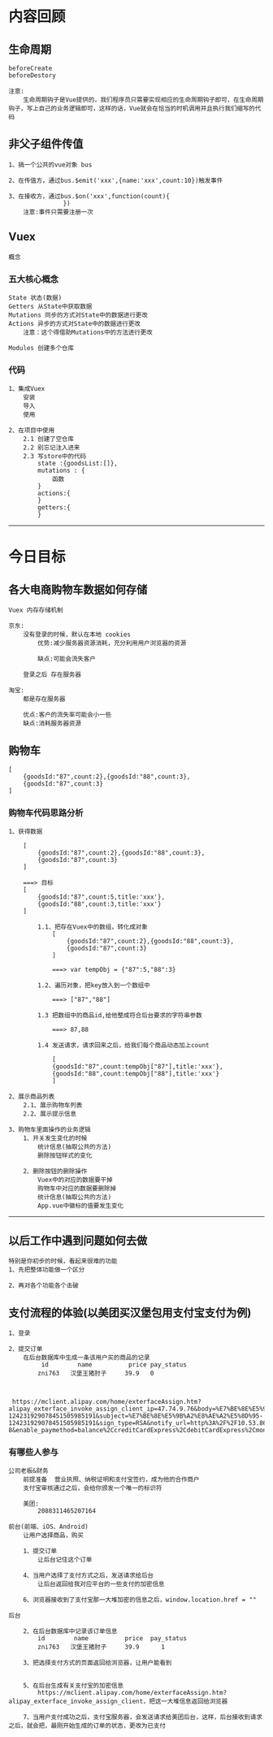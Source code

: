 # 内容回顾

## 生命周期
	beforeCreate
	beforeDestory 
	
	注意:
		生命周期钩子是Vue提供的，我们程序员只需要实现相应的生命周期钩子即可，在生命周期钩子，写上自己的业务逻辑即可，这样的话，Vue就会在恰当的时机调用并且执行我们缩写的代码

## 非父子组件传值
	1、搞一个公共的vue对象 bus
	
	2、在传值方，通过bus.$emit('xxx',{name:'xxx',count:10})触发事件
	
	3、在接收方，通过bus.$on('xxx',function(count){
				   })
		注意:事件只需要注册一次


## Vuex
	概念
	
### 五大核心概念
	State 状态(数据)
	Getters 从State中获取数据
	Mutations 同步的方式对State中的数据进行更改
	Actions 异步的方式对State中的数据进行更改
		注意：这个得借助Mutations中的方法进行更改
		
	Modules 创建多个仓库
	
### 代码
	1、集成Vuex
		安装
		导入
		使用
	
	2、在项目中使用
		2.1 创建了空仓库
		2.2 别忘记注入进来
		2.3 写store中的代码
			state :{goodsList:[]},
			mutations : {
				函数
			}
			actions:{
			}
			getters:{
			}

-------------------------

# 今日目标

## 各大电商购物车数据如何存储
	Vuex 内存存储机制
	
	京东:
		没有登录的时候，默认在本地 cookies
			优势:减少服务器资源消耗，充分利用用户浏览器的资源
			
			缺点:可能会流失客户
		
		登录之后 存在服务器
		
	淘宝:
		都是存在服务器
		
		优点:客户的流失率可能会小一些
		缺点:消耗服务器资源
			
		
## 购物车
	[
		{goodsId:"87",count:2},{goodsId:"88",count:3},
		{goodsId:"87",count:3}
	]

### 购物车代码思路分析
	1、获得数据
	
		[
			{goodsId:"87",count:2},{goodsId:"88",count:3},
			{goodsId:"87",count:3}
		]
		
		===> 目标
		[
			{goodsId:"87",count:5,title:'xxx'},
			{goodsId:"88",count:3,title:'xxx'}
		]
		
			1.1、把存在Vuex中的数组，转化成对象
				[
					{goodsId:"87",count:2},{goodsId:"88",count:3},
					{goodsId:"87",count:3}
				]
			
				===> var tempObj = {"87":5,"88":3}
				
			1.2、遍历对象，把key放入到一个数组中
			
				===> ["87","88"]
			
			1.3 把数组中的商品id,给他整成符合后台要求的字符串参数
			
				===> 87,88
				
			1.4 发送请求，请求回来之后，给我们每个商品动态加上count
			
				[
				{goodsId:"87",count:tempObj["87"],title:'xxx'},
				{goodsId:"88",count:tempObj["88"],title:'xxx'}
				]
	
	2、展示商品列表
		2.1、展示购物车列表
		2.2、展示提示信息
	
	3、购物车里面操作的业务逻辑
		1、开关发生变化的时候
			统计信息(抽取公共的方法)
			删除按钮样式的变化
			
		2、删除按钮的删除操作
			Vuex中的对应的数据要干掉
			购物车中对应的数据要删除掉
			统计信息(抽取公共的方法)
			App.vue中徽标的值要发生变化

-------------------------

## 以后工作中遇到问题如何去做

	特别是你初步的时候，看起来很难的功能
	1、先把整体功能做一个区分
	
	2、再对各个功能各个击破
	
## 支付流程的体验(以美团买汉堡包用支付宝支付为例)
	1、登录
	
	2、提交订单
		在后台数据库中生成一条该用户买的商品的记录
			 id        name          price pay_status
	 		zni763   汉堡王猪肘子     39.9   0
	 		
	 		
	 		
	 https://mclient.alipay.com/home/exterfaceAssign.htm?alipay_exterface_invoke_assign_client_ip=47.74.9.76&body=%E7%BE%8E%E5%9B%A2%E8%AE%A2%E5%8D%95-124231929078451505985191&subject=%E7%BE%8E%E5%9B%A2%E8%AE%A2%E5%8D%95-124231929078451505985191&sign_type=RSA&notify_url=http%3A%2F%2F10.53.86.13%3A8966%2Fpaygate%2Fnotify%2Falipay%2Fpaynotify%2Fwap&out_trade_no=124231929078451505985191&return_url=http%3A%2F%2Fmeishi.meituan.com%2Fi%2Forder%2Fresult%2F3948233345&sign=PcXeDQ7r4AVP1Fbz8pvKcS%2Bvkoppr8uvr6sw5wO6aXJjAnRCNhKtym%2FGmrCW%2Fo8quf3I8758hlg6fH2cAkbu0tGNPxMtUba2WrAtJ5dvap7apRodhT2XqFm7Xc4aA%2BS9P3%2Fa90nZiu0WbMZn4B%2FMREABb7CaRasrLbQJq%2BODQag%3D&_input_charset=utf-8&enable_paymethod=balance%2CcreditCardExpress%2CdebitCardExpress%2CmoneyFund&it_b_pay=1440m&alipay_exterface_invoke_assign_target=mapi_direct_trade.htm&alipay_exterface_invoke_assign_model=cashier&total_fee=15&service=alipay.wap.create.direct.pay.by.user&seller_id=2088311465207164&partner=2088311465207164&alipay_exterface_invoke_assign_sign=_z_r2k6a8_u_lt_ko_fp_q_ywdcji_s_if_y_e_q_tbehn6_g_v_rk_mxwj4k9_k5jb_ns_ftxg%3D%3D&payment_type=1
	 
### 有哪些人参与
	公司老板&财务
		前提准备  营业执照、纳税证明和支付宝签约，成为他的合作商户
		支付宝审核通过之后，会给你颁发一个唯一的标识符
		
		美团:
			2088311465207164
	
	前台(前端、iOS、Android)
		让用户选择商品，购买
		
		1、提交订单
			让后台记住这个订单 
			
		4、当用户选择了支付方式之后，发送请求给后台
			让后台返回给我对应平台的一些支付的加密信息
			
		6、浏览器接收到了支付宝那一大堆加密的信息之后，window.location.href = ""
	
	后台
		
		2、在后台数据库中记录该订单信息
			id        name          price  pay_status
	 		zni763   汉堡王猪肘子     39.9      1
	 		
	 	3、把选择支付方式的页面返回给浏览器，让用户能看到
	 	
	 	
	 	5、在后台生成有关支付宝的加密信息
	 		https://mclient.alipay.com/home/exterfaceAssign.htm?alipay_exterface_invoke_assign_client，把这一大堆信息返回给浏览器
	 		
	 	7、当用户支付成功之后，支付宝服务器，会发送请求给美团后台，这样，后台接收到请求之后，就会把，最刚开始生成的订单的状态，更改为已支付